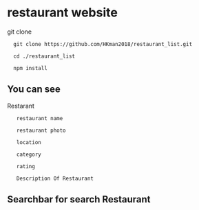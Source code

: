 # restaurant website



git clone
    
      git clone https://github.com/HKman2018/restaurant_list.git
      
      cd ./restaurant_list
      
      npm install
      
## You can see

 Restarant  

       restaurant name 
       
       restaurant photo
       
       location 
       
       category    
       
       rating 
      
       Description Of Restaurant

## Searchbar for search Restaurant
